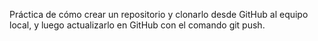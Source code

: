 Práctica de cómo crear un repositorio y clonarlo desde GitHub al equipo local, y luego actualizarlo en GitHub con el comando git push.